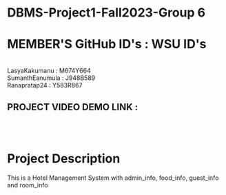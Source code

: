 # DBMS-Project1-Fall2023-Group 6

# MEMBER'S GitHub ID's : WSU ID's
<br>
LasyaKakumanu : M674Y664
<br>
SumanthEanumula : J948B589
<br>
Ranapratap24 : Y583R867
<br>

## PROJECT VIDEO DEMO LINK :
<br>

<br>

# Project Description
This is a Hotel Management System with admin_info, food_info, guest_info and room_info
